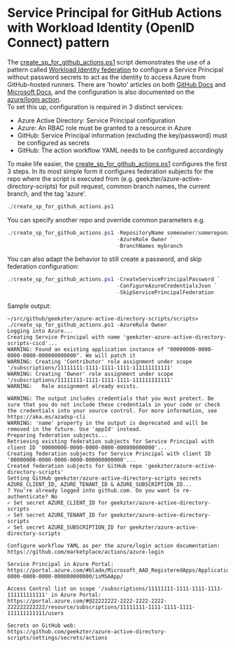 # Service Principal for GitHub Actions with Workload Identity (OpenID Connect) pattern

The [create_sp_for_github_actions.ps1](create_sp_for_github_actions.ps1) script demonstrates the use of a pattern called [Workload Identity federation][2] to configure a Service Principal without password secrets to act as the identity to access Azure from GitHub-hosted runners. There are 'howto' articles on both [GitHub Docs][3] and [Microsoft Docs][1], and the configuration is also documented on the [azure/login action][4].    
To set this up, configuration is required in 3 distinct services:
- Azure Active Directory: Service Principal configuration
- Azure: An RBAC role must be granted to a resource in Azure 
- GitHub: Service Principal information (excluding the key/password) must be configured as secrets
- GitHub: The action workflow YAML needs to be configured accordingly

To make life easier, the [create_sp_for_github_actions.ps1](create_sp_for_github_actions.ps1) configures the first 3 steps. In its most simple form it configures federation subjects for the repo where the script is executed from (e.g. geekzter/azure-active-directory-scripts) for pull request, common branch names, the current branch, and the tag 'azure'.
```powershell
./create_sp_for_github_actions.ps1
```

You can specify another repo and override common parameters e.g.
```powershell
./create_sp_for_github_actions.ps1 -RepositoryName someowner/somereponame `
                                   -AzureRole Owner `
                                   -BranchNames mybranch 
```

You can also adapt the behavior to still create a password, and skip federation configuration:
```powershell
./create_sp_for_github_actions.ps1 -CreateServicePrincipalPassword `
                                   -ConfigureAzureCredentialsJson `
                                   -SkipServicePrincipalFederation 
```

Sample output:
```
~/src/github/geekzter/azure-active-directory-scripts/scripts> ./create_sp_for_github_actions.ps1 -AzureRule Owner
Logging into Azure...
Creating Service Principal with name 'geekzter-azure-active-directory-scripts-cicd'...
WARNING: Found an existing application instance of "00000000-0000-0000-0000-000000000000". We will patch it
WARNING: Creating 'Contributor' role assignment under scope '/subscriptions/11111111-1111-1111-1111-111111111111'
WARNING: Creating 'Owner' role assignment under scope '/subscriptions/11111111-1111-1111-1111-111111111111'
WARNING:   Role assignment already exists.

WARNING: The output includes credentials that you must protect. Be sure that you do not include these credentials in your code or check the credentials into your source control. For more information, see https://aka.ms/azadsp-cli
WARNING: 'name' property in the output is deprecated and will be removed in the future. Use 'appId' instead.
Preparing federation subjects...
Retrieving existing federation subjects for Service Principal with client ID '00000000-0000-0000-0000-000000000000'...
Creating federation subjects for Service Principal with client ID '00000000-0000-0000-0000-000000000000'...
Created federation subjects for GitHub repo 'geekzter/azure-active-directory-scripts'
Setting GitHub geekzter/azure-active-directory-scripts secrets AZURE_CLIENT_ID, AZURE_TENANT_ID & AZURE_SUBSCRIPTION_ID...
? You're already logged into github.com. Do you want to re-authenticate? No
✓ Set secret AZURE_CLIENT_ID for geekzter/azure-active-directory-scripts
✓ Set secret AZURE_TENANT_ID for geekzter/azure-active-directory-scripts
✓ Set secret AZURE_SUBSCRIPTION_ID for geekzter/azure-active-directory-scripts

Configure workflow YAML as per the azure/login action documentation:
https://github.com/marketplace/actions/azure-login

Service Principal in Azure Portal:
https://portal.azure.com/#blade/Microsoft_AAD_RegisteredApps/ApplicationMenuBlade/Credentials/appId/00000000-0000-0000-0000-000000000000/isMSAApp/

Access Control list on scope '/subscriptions/11111111-1111-1111-1111-111111111111' in Azure Portal:
https://portal.azure.com/#@22222222-2222-2222-2222-222222222222/resource/subscriptions/11111111-1111-1111-1111-111111111111/users

Secrets on GitHub web:
https://github.com/geekzter/azure-active-directory-scripts/settings/secrets/actions
```




[1]: https://docs.microsoft.com/en-us/azure/developer/github/connect-from-azure?tabs=azure-portal%2Cwindows
[2]: https://docs.microsoft.com/en-us/azure/active-directory/develop/workload-identity-federation
[3]: https://docs.github.com/en/actions/deployment/security-hardening-your-deployments/configuring-openid-connect-in-azure
[4]: https://github.com/marketplace/actions/azure-login